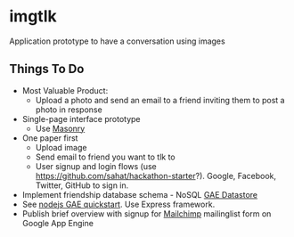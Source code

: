 # imgtlk
Application prototype to have a conversation using images

## Things To Do
* Most Valuable Product: 
  * Upload a photo and send an email to a friend inviting them to post a photo in response
* Single-page interface prototype
  * Use [Masonry](https://github.com/desandro/masonry)
* One paper first
  * Upload image
  * Send email to friend you want to tlk to
  * User signup and login flows (use <https://github.com/sahat/hackathon-starter>?). Google, Facebook, Twitter, GitHub to sign in.
* Implement friendship database schema - NoSQL [GAE Datastore](https://cloud.google.com/datastore/)
* See [nodejs GAE quickstart](https://cloud.google.com/nodejs/). Use Express framework.
* Publish brief overview with signup for [Mailchimp](http://mailchimp.com/) mailinglist form on Google App Engine
